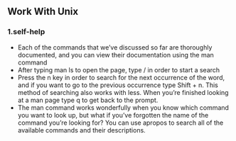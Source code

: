 ## Work With Unix

### 1.self-help

- Each of the commands that we’ve discussed so far are thoroughly documented, and you can view their documentation using the man command
- After typing man ls to open the page, type / in order to start a search
- Press the n key in order to search for the next occurrence of the word, and if you want to go to the previous occurrence type Shift + n. This method of searching also works with less. When you’re finished looking at a man page type q to get back to the prompt.
- The man command works wonderfully when you know which command you want to look up, but what if you’ve forgotten the name of the command you’re looking for? You can use apropos to search all of the available commands and their descriptions. 



